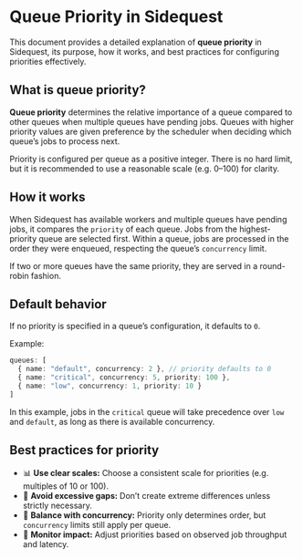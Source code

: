 # Queue Priority in Sidequest

This document provides a detailed explanation of **queue priority** in Sidequest, its purpose, how it works, and best practices for configuring priorities effectively.

## What is queue priority?

**Queue priority** determines the relative importance of a queue compared to other queues when multiple queues have pending jobs. Queues with higher priority values are given preference by the scheduler when deciding which queue’s jobs to process next.

Priority is configured per queue as a positive integer. There is no hard limit, but it is recommended to use a reasonable scale (e.g. 0–100) for clarity.

## How it works

When Sidequest has available workers and multiple queues have pending jobs, it compares the `priority` of each queue. Jobs from the highest-priority queue are selected first. Within a queue, jobs are processed in the order they were enqueued, respecting the queue’s `concurrency` limit.

If two or more queues have the same priority, they are served in a round-robin fashion.

## Default behavior

If no priority is specified in a queue’s configuration, it defaults to `0`.

Example:

```ts
queues: [
  { name: "default", concurrency: 2 }, // priority defaults to 0
  { name: "critical", concurrency: 5, priority: 100 },
  { name: "low", concurrency: 1, priority: 10 }
]
```

In this example, jobs in the `critical` queue will take precedence over `low` and `default`, as long as there is available concurrency.

## Best practices for priority

- 📊 **Use clear scales:** Choose a consistent scale for priorities (e.g. multiples of 10 or 100).
- 🧩 **Avoid excessive gaps:** Don’t create extreme differences unless strictly necessary.
- 🔄 **Balance with concurrency:** Priority only determines order, but `concurrency` limits still apply per queue.
- 🧪 **Monitor impact:** Adjust priorities based on observed job throughput and latency.
